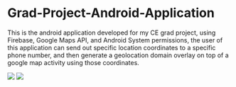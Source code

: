 # Grad-Project-Android-Application
This is the android application developed for my CE grad project, using Firebase, Google Maps API, and Android System permissions, the user of this application can send out specific location coordinates to a specific phone number, and then generate a geolocation domain overlay on top of a google map activity using those coordinates.

<img src ="https://i.imgur.com/VGdKKRG.jpg"> <img src ="https://i.imgur.com/vDtvBOC.jpg">
